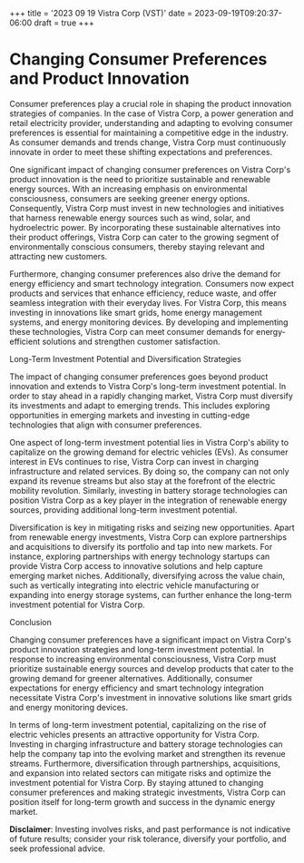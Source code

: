 +++
title = '2023 09 19 Vistra Corp (VST)'
date = 2023-09-19T09:20:37-06:00
draft = true
+++
# Changing Consumer Preferences and Product Innovation

Consumer preferences play a crucial role in shaping the product innovation strategies of companies. In the case of Vistra Corp, a power generation and retail electricity provider, understanding and adapting to evolving consumer preferences is essential for maintaining a competitive edge in the industry. As consumer demands and trends change, Vistra Corp must continuously innovate in order to meet these shifting expectations and preferences.

One significant impact of changing consumer preferences on Vistra Corp's product innovation is the need to prioritize sustainable and renewable energy sources. With an increasing emphasis on environmental consciousness, consumers are seeking greener energy options. Consequently, Vistra Corp must invest in new technologies and initiatives that harness renewable energy sources such as wind, solar, and hydroelectric power. By incorporating these sustainable alternatives into their product offerings, Vistra Corp can cater to the growing segment of environmentally conscious consumers, thereby staying relevant and attracting new customers.

Furthermore, changing consumer preferences also drive the demand for energy efficiency and smart technology integration. Consumers now expect products and services that enhance efficiency, reduce waste, and offer seamless integration with their everyday lives. For Vistra Corp, this means investing in innovations like smart grids, home energy management systems, and energy monitoring devices. By developing and implementing these technologies, Vistra Corp can meet consumer demands for energy-efficient solutions and strengthen customer satisfaction.

Long-Term Investment Potential and Diversification Strategies

The impact of changing consumer preferences goes beyond product innovation and extends to Vistra Corp's long-term investment potential. In order to stay ahead in a rapidly changing market, Vistra Corp must diversify its investments and adapt to emerging trends. This includes exploring opportunities in emerging markets and investing in cutting-edge technologies that align with consumer preferences.

One aspect of long-term investment potential lies in Vistra Corp's ability to capitalize on the growing demand for electric vehicles (EVs). As consumer interest in EVs continues to rise, Vistra Corp can invest in charging infrastructure and related services. By doing so, the company can not only expand its revenue streams but also stay at the forefront of the electric mobility revolution. Similarly, investing in battery storage technologies can position Vistra Corp as a key player in the integration of renewable energy sources, providing additional long-term investment potential.

Diversification is key in mitigating risks and seizing new opportunities. Apart from renewable energy investments, Vistra Corp can explore partnerships and acquisitions to diversify its portfolio and tap into new markets. For instance, exploring partnerships with energy technology startups can provide Vistra Corp access to innovative solutions and help capture emerging market niches. Additionally, diversifying across the value chain, such as vertically integrating into electric vehicle manufacturing or expanding into energy storage systems, can further enhance the long-term investment potential for Vistra Corp.

Conclusion

Changing consumer preferences have a significant impact on Vistra Corp's product innovation strategies and long-term investment potential. In response to increasing environmental consciousness, Vistra Corp must prioritize sustainable energy sources and develop products that cater to the growing demand for greener alternatives. Additionally, consumer expectations for energy efficiency and smart technology integration necessitate Vistra Corp's investment in innovative solutions like smart grids and energy monitoring devices.

In terms of long-term investment potential, capitalizing on the rise of electric vehicles presents an attractive opportunity for Vistra Corp. Investing in charging infrastructure and battery storage technologies can help the company tap into the evolving market and strengthen its revenue streams. Furthermore, diversification through partnerships, acquisitions, and expansion into related sectors can mitigate risks and optimize the investment potential for Vistra Corp. By staying attuned to changing consumer preferences and making strategic investments, Vistra Corp can position itself for long-term growth and success in the dynamic energy market.


**Disclaimer**: Investing involves risks, and past performance is not indicative of future results; consider your risk tolerance, diversify your portfolio, and seek professional advice.
